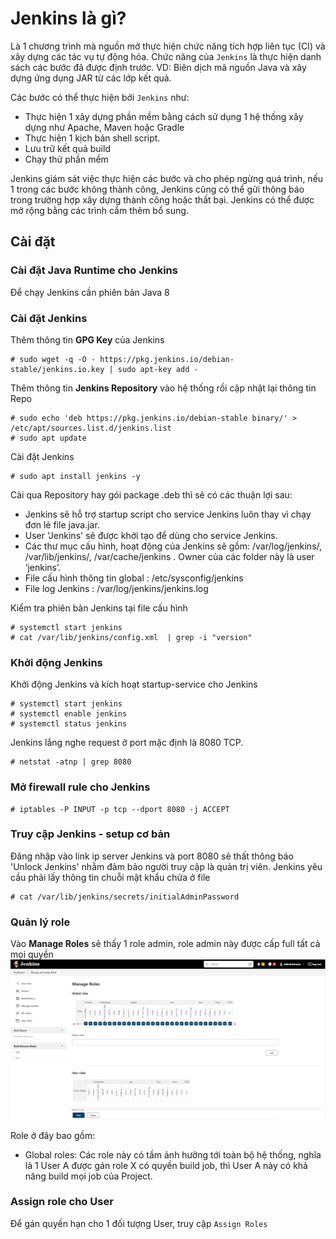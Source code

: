 # Jenkins là gì?

Là 1 chương trình mà nguồn mở thực hiện chức năng tích hợp liên tục (CI) và xây dựng các tác vụ tự động hóa. Chức năng của `Jenkins` là thực hiện danh sách các bước đã được định trước. VD: Biên dịch mã nguồn Java và xây dựng ứng dụng JAR từ các lớp kết quả.

Các bước có thể thực hiện bởi `Jenkins` như:
- Thực hiện 1 xây dựng phần mềm bằng cách sử dụng 1 hệ thống xây dựng như Apache, Maven hoặc Gradle
- Thực hiện 1 kịch bản shell script.
- Lưu trữ kết quả build
- Chạy thử phần mềm

Jenkins giám sát việc thực hiện các bước và cho phép ngừng quá trình, nếu 1 trong các bước không thành công, Jenkins cũng có thể gửi thông báo trong trường hợp xây dựng thành công hoặc thất bại. Jenkins có thể được mở rộng bằng các trình cắm thêm bổ sung.

## Cài đặt

### Cài đặt Java Runtime cho Jenkins

Để chạy Jenkins cần phiên bản Java 8

### Cài đặt Jenkins

Thêm thông tin **GPG Key** của Jenkins
```
# sudo wget -q -O - https://pkg.jenkins.io/debian-stable/jenkins.io.key | sudo apt-key add -
```

Thêm thông tin **Jenkins Repository** vào hệ thống rồi cập nhật lại thông tin Repo
```
# sudo echo 'deb https://pkg.jenkins.io/debian-stable binary/' > /etc/apt/sources.list.d/jenkins.list
# sudo apt update
```

Cài đặt Jenkins
```
# sudo apt install jenkins -y
```

Cài qua Repository hay gói package .deb thì sẽ có các thuận lợi sau:
- Jenkins sẽ hỗ trợ startup script cho service Jenkins luôn thay vì chạy đơn lẻ file java.jar.
- User 'Jenkins' sẽ được khởi tạo để dùng cho service Jenkins.
- Các thư mục cấu hình, hoạt động của Jenkins sẽ gồm: /var/log/jenkins/, /var/lib/jenkins/, /var/cache/jenkins . Owner của các folder này là user ‘jenkins’.
- File cấu hình thông tin global : /etc/sysconfig/jenkins
- File log Jenkins : /var/log/jenkins/jenkins.log

Kiểm tra phiên bản Jenkins tại file cấu hình
```
# systemctl start jenkins
# cat /var/lib/jenkins/config.xml  | grep -i "version"
```

### Khởi động Jenkins

Khởi động Jenkins và kích hoạt startup-service cho Jenkins
```
# systemctl start jenkins
# systemctl enable jenkins
# systemctl status jenkins
```

Jenkins lắng nghe request ở port mặc định là 8080 TCP.
```
# netstat -atnp | grep 8080
```

### Mở firewall rule cho Jenkins

```
# iptables -P INPUT -p tcp --dport 8080 -j ACCEPT
```

### Truy cập Jenkins - setup cơ bản

Đăng nhập vào link ip server Jenkins và port 8080 sẽ thất thông báo 'Unlock Jenkins' nhằm đảm bảo người truy cập là quản trị viên. Jenkins yêu cầu phải lấy thông tin chuỗi mật khẩu chứa ở file
```
# cat /var/lib/jenkins/secrets/initialAdminPassword
```

### Quản lý role

Vào **Manage Roles** sẽ thấy 1 role admin, role admin này được cấp full tất cả mọi quyền
<img src="./Images/roleAdmin.png" alt="Role Admin" width="800" />

Role ở đây bao gồm:
- Global roles: Các role này có tầm ảnh hưởng tới toàn bộ hệ thống, nghĩa là 1 User A được gán role X có quyền build job, thì User A này có khả năng build mọi job của Project.

### Assign role cho User

Để gán quyền hạn cho 1 đối tượng User, truy cập `Assign Roles`

